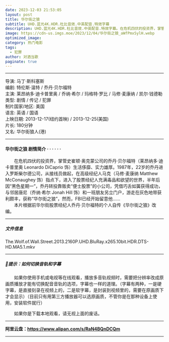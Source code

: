 ```yaml
---
date: 2023-12-03 21:53:05
layout: post
title: 华尔街之狼
subtitle: UHD.蓝光4K.HDR.杜比音效.中英配音.特效字幕
description: UHD.蓝光4K.HDR.杜比音效.中英配音.特效字幕。在危机四伏的投资界，掌管史崔顿·奥克蒙公司的乔丹·贝尔福特生活侈靡、实力雄厚。1987年，22岁的乔丹进入罗斯柴尔德公司，从接线员做起，在高级经纪人马克指点下，进入了股票经纪人充满毒品和欲望的世界...
image: https://cdn-us.imgs.moe/2023/12/04/华尔街之狼_aWfPmxSylH.webp
optimized_image: 
category: 热门电影
tags:
  - 犯罪
author: 对酒当歌
paginate: true
---
```


---

导演: 马丁·斯科塞斯  
编剧: 特伦斯·温特 / 乔丹·贝尔福特  
主演: 莱昂纳多·迪卡普里奥 / 乔纳·希尔 / 玛格特·罗比 / 马修·麦康纳 / 凯尔·钱德勒  
类型: 剧情 / 传记 / 犯罪  
制片国家/地区: 美国  
语言: 英语 / 国语  
上映日期: 2013-12-17(纽约首映) / 2013-12-25(美国)  
片长: 180分钟  
又名: 华尔街狼人(港)  

---

#### 华尔街之狼 剧情简介 · · · · · ·

　　在危机四伏的投资界，掌管史崔顿·奥克蒙公司的乔丹·贝尔福特（莱昂纳多·迪卡普里奥 Leonardo DiCaprio 饰）生活侈靡、实力雄厚。1987年，22岁的乔丹进入罗斯柴尔德公司，从接线员做起，在高级经纪人马克（马修·麦康纳 Matthew McConaughey 饰）指点下，进入了股票经纪人充满毒品和欲望的世界，半年后因“黑色星期一”，乔丹转投靠贩卖“便士股票”的小公司，凭借巧舌如簧获得成功，与邻居唐尼（乔纳·希尔 Jonah Hill 饰）和一班朋友另立门户，游走在灰色地带获利颇丰，获称“华尔街之狼”，然而，FBI已经开始留意他……  
　　本片根据前华尔街股票经纪人乔丹·贝尔福特的个人自传《华尔街之狼》改编。

---

##### 文件信息

The.Wolf.of.Wall.Street.2013.2160P.UHD.BluRay.x265.10bit.HDR.DTS-HD.MA5.1.mkv

---

##### 🔔提示：如何切换音轨和字幕

　　如果你使用手机或电视等在线观看，播放多音轨视频时，需要把分辨率改成原画质播放才能有切换配音音轨的选项，字幕也一样的道理。（字幕有两种，一是硬字幕，是直接刻录在视频上的，二是软字幕，是封装到视频里的，需要在原画质下才会显示）（目前只有用第三方播放器可以选原画质，不管你是在那种设备上使用，安装软件就行）

　　如果你是下载本地观看，请无视上面的废话。

---

**阿里云盘：<https://www.alipan.com/s/RaN4BQnDCQm>**

---

